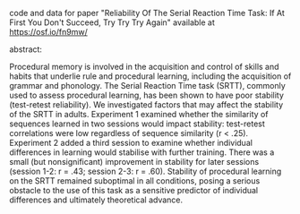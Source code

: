 
code and data for paper "Reliability Of The Serial Reaction Time Task: If At First You Don't Succeed, Try Try Try Again" available at https://osf.io/fn9mw/

abstract:

Procedural memory is involved in the acquisition and control of skills and habits that underlie rule and procedural learning, including the acquisition of grammar and phonology. The Serial Reaction Time task (SRTT), commonly used to assess procedural learning, has been shown to have poor stability (test-retest reliability). We investigated factors that may affect the stability of the SRTT in adults. Experiment 1 examined whether the similarity of sequences learned in two sessions would impact stability: test-retest correlations were low regardless of sequence similarity (r < .25). Experiment 2 added a third session to examine whether individual differences in learning would stabilise with further training. There was a small (but nonsignificant) improvement in stability for later sessions (session 1-2: r = .43; session 2-3: r = .60). Stability of procedural learning on the SRTT remained suboptimal in all conditions, posing a serious obstacle to the use of this task as a sensitive predictor of individual differences and ultimately theoretical advance.